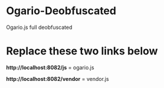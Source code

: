 # Ogario-Deobfuscated
Ogario.js full deobfuscated 

<h1>Replace these two links below</h1>
<strong>http://localhost:8082/js</strong> = ogario.js

<strong>http://localhost:8082/vendor</strong> = vendor.js
